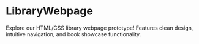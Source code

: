 # LibraryWebpage
Explore our HTML/CSS library webpage prototype! Features clean design, intuitive navigation, and book showcase functionality. 
